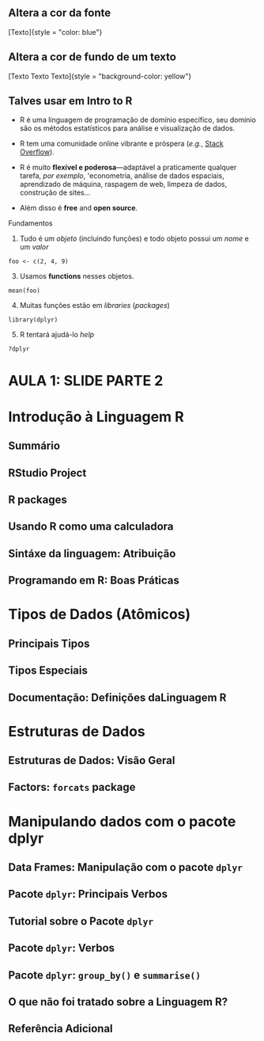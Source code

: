 
## Altera a cor da fonte

[Texto]{style = "color: blue"}

## Altera a cor de fundo de um texto

[Texto Texto Texto]{style = "background-color: yellow"}

## Talves usar em Intro to R

- R é uma linguagem de programação de domínio específico, seu domínio são os métodos estatísticos para análise e visualização de dados.

- R tem uma comunidade online vibrante e próspera (*e.g.*, [Stack Overflow](https://stackoverflow.com/questions/tagged/r)).

- R é muito __flexível e poderosa__—adaptável a praticamente qualquer tarefa, _por exemplo_, 'econometria, análise de dados espaciais, aprendizado de máquina, raspagem de web, limpeza de dados, construção de sites...

- Além disso é __free__ and __open source__.

Fundamentos

1. Tudo é um *objeto* (incluindo funções) e todo objeto possui um *nome* 
e um *valor*

`foo <- c(2, 4, 9)`

3. Usamos __functions__ nesses objetos.

`mean(foo)`

4. Muitas funções estão em *libraries* (*packages*)

`library(dplyr)`

5. R tentará ajudá-lo *help*

`?dplyr`


# AULA 1: SLIDE PARTE 2

# Introdução à Linguagem R

   ## Summário
   ## RStudio Project
   ## R packages
   ## Usando R como uma calculadora
   ## Sintáxe da linguagem: Atribuição
   ## Programando em R: Boas Práticas


# Tipos de Dados (Atômicos)
 
   ## Principais Tipos
   ## Tipos Especiais
   ## Documentação: Definições daLinguagem R 

# Estruturas de Dados

   ## Estruturas de Dados: Visão Geral
   ## Factors: `forcats` package

 # Manipulando dados com o pacote dplyr
 
   ## Data Frames: Manipulação com o pacote `dplyr`
   ## Pacote `dplyr`: Principais Verbos
   ## Tutorial sobre o Pacote `dplyr`
   ## Pacote `dplyr`: Verbos
   ## Pacote `dplyr`: `group_by()` e `summarise()`
   ## O que não foi tratado sobre a Linguagem R?
   ## Referência Adicional
